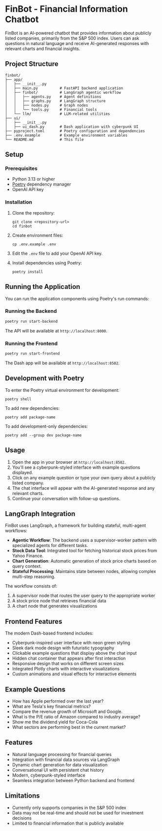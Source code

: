 # FinBot - Financial Information Chatbot

FinBot is an AI-powered chatbot that provides information about publicly listed companies, primarily from the S&P 500 index. Users can ask questions in natural language and receive AI-generated responses with relevant charts and financial insights.

## Project Structure

```
finbot/
├── app/
│   ├── __init__.py
│   ├── main.py          # FastAPI backend application
│   ├── finbot/          # LangGraph agentic workflow
│   │   ├── agents.py    # Agent definitions
│   │   ├── graphs.py    # LangGraph structure
│   │   ├── nodes.py     # Graph nodes 
│   │   └── tools.py     # Financial tools
│   └── llm/             # LLM-related utilities
├── ui/
│   ├── __init__.py
│   ├── ui_dash.py       # Dash application with cyberpunk UI
├── pyproject.toml       # Poetry configuration and dependencies
├── .env.example         # Example environment variables
└── README.md            # This file
```

## Setup

### Prerequisites

- Python 3.13 or higher
- [Poetry](https://python-poetry.org/docs/#installation) dependency manager
- OpenAI API key

### Installation

1. Clone the repository:
   ```
   git clone <repository-url>
   cd finbot
   ```

2. Create environment files:
   ```
   cp .env.example .env
   ```

3. Edit the `.env` file to add your OpenAI API key.

4. Install dependencies using Poetry:
   ```
   poetry install
   ```

## Running the Application

You can run the application components using Poetry's run commands:

### Running the Backend

```bash
poetry run start-backend
```

The API will be available at `http://localhost:8000`.

### Running the Frontend

```bash
poetry run start-frontend
```

The Dash app will be available at `http://localhost:8502`.

## Development with Poetry

To enter the Poetry virtual environment for development:

```
poetry shell
```

To add new dependencies:

```
poetry add package-name
```

To add development-only dependencies:

```
poetry add --group dev package-name
```

## Usage

1. Open the app in your browser at `http://localhost:8502`.
2. You'll see a cyberpunk-styled interface with example questions displayed.
3. Click on any example question or type your own query about a publicly listed company.
4. The chat interface will appear with the AI-generated response and any relevant charts.
5. Continue your conversation with follow-up questions.

## LangGraph Integration

FinBot uses LangGraph, a framework for building stateful, multi-agent workflows:

- **Agentic Workflow**: The backend uses a supervisor-worker pattern with specialized agents for different tasks.
- **Stock Data Tool**: Integrated tool for fetching historical stock prices from Yahoo Finance.
- **Chart Generation**: Automatic generation of stock price charts based on query context.
- **Stateful Processing**: Maintains state between nodes, allowing complex multi-step reasoning.

The workflow consists of:
1. A supervisor node that routes the user query to the appropriate worker
2. A stock price node that retrieves financial data
3. A chart node that generates visualizations

## Frontend Features

The modern Dash-based frontend includes:
- Cyberpunk-inspired user interface with neon green styling
- Sleek dark mode design with futuristic typography
- Clickable example questions that display above the chat input
- Hidden chat container that appears after first interaction
- Responsive design that works on different screen sizes
- Integrated Plotly charts with interactive visualizations
- Custom animations and visual effects for interactive elements

## Example Questions

- How has Apple performed over the last year?
- What are Tesla's key financial metrics?
- Compare the revenue growth of Microsoft and Google.
- What is the P/E ratio of Amazon compared to industry average?
- Show me the dividend yield for Coca-Cola
- What sectors are performing best in the current market?

## Features

- Natural language processing for financial queries
- Integration with financial data sources via LangGraph
- Dynamic chart generation for data visualization
- Conversational UI with persistent chat history
- Modern, cyberpunk-styled interface
- Seamless integration between Python backend and frontend

## Limitations

- Currently only supports companies in the S&P 500 index
- Data may not be real-time and should not be used for investment decisions
- Limited to financial information that is publicly available 